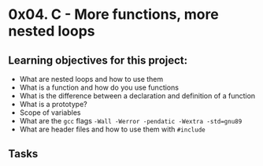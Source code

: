 # 0x04. C - More functions, more nested loops

## Learning objectives for this project:

- What are nested loops and how to use them
- What is a function and how do you use functions
- What is the difference between a declaration and definition of a function
- What is a prototype?
- Scope of variables
- What are the `gcc` flags `-Wall -Werror -pendatic -Wextra -std=gnu89`
- What are header files and how to use them with `#include`

## Tasks



